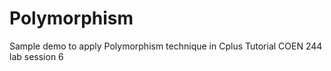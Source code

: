 # Polymorphism
Sample demo to apply Polymorphism technique in Cplus
Tutorial COEN 244 lab session 6
